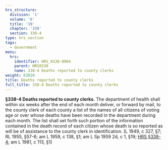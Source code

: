 ```yaml
---
hrs_structure:
  division: '1'
  volume: '6'
  title: '19'
  chapter: '338'
  section: 338-4
type: hrs_section
tags:
  - Government
menu:
  hrs:
    identifier: HRS_0338-0004
    parent: HRS0338
    name: 338-4 Deaths reported to county clerks
weight: 63020
title: Deaths reported to county clerks
full_title: 338-4 Deaths reported to county clerks
---
```

**§338-4 Deaths reported to county clerks.** The department of health shall within six weeks after the end of each month deliver, or forward by mail, to the county clerk of each county a list of the names of all citizens of voting age or over whose deaths have been recorded in the department during each month. The list shall set forth such portion of the information contained in the death record of each citizen whose death is so reported as will be of assistance to the county clerk in identification. [L 1949, c 327, §7; RL 1955, §57-6; am L 1959, c 138, §1; am L Sp 1959 2d, c 1, §19; [HRS §338-4](/title-19/chapter-338/section-338-4/); am L 1981, c 113, §1]